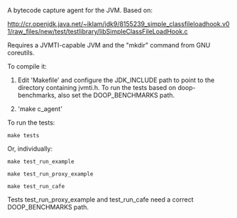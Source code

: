 A bytecode capture agent for the JVM. Based on:

  http://cr.openjdk.java.net/~iklam/jdk9/8155239_simple_classfileloadhook.v01/raw_files/new/test/testlibrary/libSimpleClassFileLoadHook.c

Requires a JVMTI-capable JVM and the "mkdir" command from GNU coreutils.

To compile it:

1. Edit 'Makefile' and configure the JDK_INCLUDE path to point to the
directory containing jvmti.h. To run the tests based on
doop-benchmarks, also set the DOOP_BENCHMARKS path.

2. 'make c_agent'

To run the tests:

```make tests```

Or, individually:

```make test_run_example```

```make test_run_proxy_example```

```make test_run_cafe```

Tests test_run_proxy_example and test_run_cafe need a correct
DOOP_BENCHMARKS path.